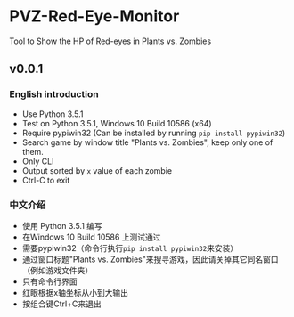 # PVZ-Red-Eye-Monitor
Tool to Show the HP of Red-eyes in Plants vs. Zombies

## v0.0.1
### English introduction
- Use Python 3.5.1
- Test on Python 3.5.1, Windows 10 Build 10586 (x64)
- Require pypiwin32 (Can be installed by running `pip install pypiwin32`)
- Search game by window title "Plants vs. Zombies", keep only one of them.
- Only CLI
- Output sorted by `x` value of each zombie
- Ctrl-C to exit

### 中文介绍
- 使用 Python 3.5.1 编写
- 在Windows 10 Build 10586 上测试通过
- 需要pypiwin32（命令行执行`pip install pypiwin32`来安装）
- 通过窗口标题"Plants vs. Zombies"来搜寻游戏，因此请关掉其它同名窗口（例如游戏文件夹）
- 只有命令行界面
- 红眼根据x轴坐标从小到大输出
- 按组合键Ctrl+C来退出